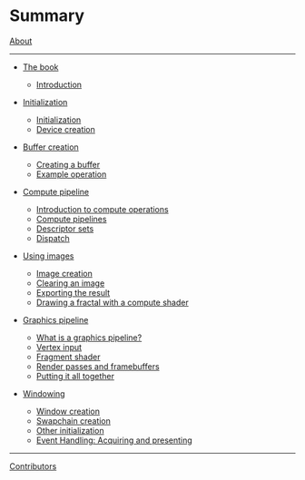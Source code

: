 # Summary

[About](about.md)

-----------

<!-- TODO: Do something about the draft chapters while keeping the numbering. --->

- [The book]()
  - [Introduction](01-introduction/01-introduction.md)

- [Initialization]()
  - [Initialization](02-initialization/01-initialization.md)
  - [Device creation](02-initialization/02-device-creation.md)

- [Buffer creation]()
  - [Creating a buffer](03-buffer-creation/01-buffer-creation.md)
  - [Example operation](03-buffer-creation/02-example-operation.md)

- [Compute pipeline]()
  - [Introduction to compute operations](04-compute-pipeline/01-compute-intro.md)
  - [Compute pipelines](04-compute-pipeline/02-compute-pipeline.md)
  - [Descriptor sets](04-compute-pipeline/03-descriptor-sets.md)
  - [Dispatch](04-compute-pipeline/04-dispatch.md)

- [Using images]()
  - [Image creation](05-images/01-image-creation.md)
  - [Clearing an image](05-images/02-image-clear.md)
  - [Exporting the result](05-images/03-image-export.md)
  - [Drawing a fractal with a compute shader](05-images/04-mandelbrot.md)

- [Graphics pipeline]()
  - [What is a graphics pipeline?](06-graphics-pipeline/01-introduction.md)
  - [Vertex input](06-graphics-pipeline/02-vertex-shader.md)
  - [Fragment shader](06-graphics-pipeline/03-fragment-shader.md)
  - [Render passes and framebuffers](06-graphics-pipeline/04-render-pass-framebuffer.md)
  - [Putting it all together](06-graphics-pipeline/05-pipeline-creation.md)
  
- [Windowing]()
  - [Window creation](07-windowing/01-introduction.md)
  - [Swapchain creation](07-windowing/02-swapchain-creation.md)
  - [Other initialization](07-windowing/03-other-initialization.md)
  - [Event Handling: Acquiring and presenting](07-windowing/04-event-handling.md)

-----------

[Contributors](contributors.md)

